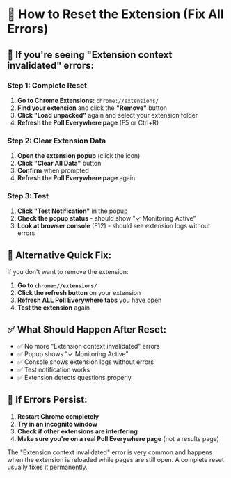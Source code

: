 # 🔄 How to Reset the Extension (Fix All Errors)

## 🚨 If you're seeing "Extension context invalidated" errors:

### **Step 1: Complete Reset**
1. **Go to Chrome Extensions:** `chrome://extensions/`
2. **Find your extension** and click the **"Remove"** button
3. **Click "Load unpacked"** again and select your extension folder
4. **Refresh the Poll Everywhere page** (F5 or Ctrl+R)

### **Step 2: Clear Extension Data**
1. **Open the extension popup** (click the icon)
2. **Click "Clear All Data"** button
3. **Confirm** when prompted
4. **Refresh the Poll Everywhere page** again

### **Step 3: Test**
1. **Click "Test Notification"** in the popup
2. **Check the popup status** - should show "✓ Monitoring Active"
3. **Look at browser console** (F12) - should see extension logs without errors

## 🔧 Alternative Quick Fix:

If you don't want to remove the extension:

1. **Go to `chrome://extensions/`**
2. **Click the refresh button** on your extension
3. **Refresh ALL Poll Everywhere tabs** you have open
4. **Test the extension** again

## ✅ What Should Happen After Reset:

- ✅ No more "Extension context invalidated" errors
- ✅ Popup shows "✓ Monitoring Active" 
- ✅ Console shows extension logs without errors
- ✅ Test notification works
- ✅ Extension detects questions properly

## 🚨 If Errors Persist:

1. **Restart Chrome completely**
2. **Try in an incognito window**
3. **Check if other extensions are interfering**
4. **Make sure you're on a real Poll Everywhere page** (not a results page)

The "Extension context invalidated" error is very common and happens when the extension is reloaded while pages are still open. A complete reset usually fixes it permanently.
